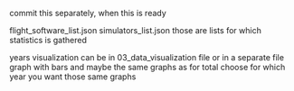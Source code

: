 commit this separately, when this is ready

flight_software_list.json
simulators_list.json
those are lists for which statistics is gathered

years visualization can be in 03_data_visualization file or in a separate file
graph with bars and maybe the same graphs as for total
choose for which year you want those same graphs
